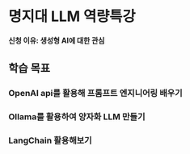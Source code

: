 # 명지대 LLM 역량특강
**신청 이유: 생성형 AI에 대한 관심**

## 학습 목표
### OpenAI api를 활용해 프롬프트 엔지니어링 배우기
### Ollama를 활용하여 양자화 LLM 만들기
### LangChain 활용해보기
